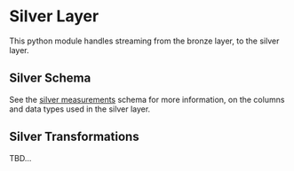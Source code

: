 # Silver Layer

This python module handles streaming from the bronze layer, to the silver layer.

## Silver Schema

See the [silver measurements](domain\constants\col_names_silver_measurements.py) schema for more information, on the columns and data types used in the silver layer.

## Silver Transformations

TBD...
